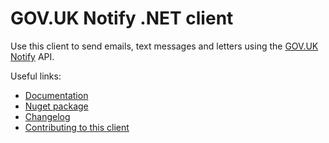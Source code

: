 # GOV.UK Notify .NET client

Use this client to send emails, text messages and letters using the [GOV.UK Notify](https://www.notifications.service.gov.uk) API.

Useful links:

- [Documentation](https://docs.notifications.service.gov.uk/net.html)
- [Nuget package](https://www.nuget.org/packages/GovukNotify)
- [Changelog](https://github.com/alphagov/notifications-net-client/blob/main/CHANGELOG.md)
- [Contributing to this client](https://github.com/alphagov/notifications-net-client/blob/main/CONTRIBUTING.md)

